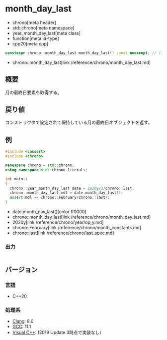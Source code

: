 # month_day_last
* chrono[meta header]
* std::chrono[meta namespace]
* year_month_day_last[meta class]
* function[meta id-type]
* cpp20[meta cpp]

```cpp
constexpr chrono::month_day_last month_day_last() const noexcept; // (1) C++20
```
* chrono::month_day_last[link /reference/chrono/month_day_last.md]

## 概要
月の最終日要素を取得する。


## 戻り値
コンストラクタで設定されて保持している月の最終日オブジェクトを返す。


## 例
```cpp example
#include <cassert>
#include <chrono>

namespace chrono = std::chrono;
using namespace std::chrono_literals;

int main()
{
  chrono::year_month_day_last date = 2020y/2/chrono::last;
  chrono::month_day_last mdl = date.month_day_last();
  assert(mdl == chrono::February/chrono::last);
}
```
* date.month_day_last()[color ff0000]
* chrono::month_day_last[link /reference/chrono/month_day_last.md]
* 2020y[link /reference/chrono/year/op_y.md]
* chrono::February[link /reference/chrono/month_constants.md]
* chrono::last[link /reference/chrono/last_spec.md]

### 出力
```
```

## バージョン
### 言語
- C++20

### 処理系
- [Clang](/implementation.md#clang): 8.0
- [GCC](/implementation.md#gcc): 11.1
- [Visual C++](/implementation.md#visual_cpp): (2019 Update 3時点で実装なし)
